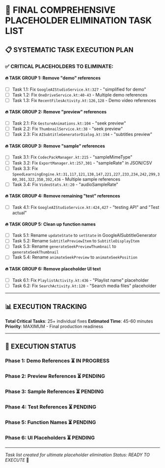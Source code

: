 # 🎯 FINAL COMPREHENSIVE PLACEHOLDER ELIMINATION TASK LIST

## 📋 **SYSTEMATIC TASK EXECUTION PLAN**

### ✅ **CRITICAL PLACEHOLDERS TO ELIMINATE:**

#### **🔥 TASK GROUP 1: Remove "demo" references**
- [ ] Task 1.1: Fix `GoogleAIStudioService.kt:327` - "simplified for demo"
- [ ] Task 1.2: Fix `OneDriveService.kt:40-43` - Multiple demo references
- [ ] Task 1.3: Fix `RecentFilesActivity.kt:126,128` - Demo video references

#### **🔥 TASK GROUP 2: Remove "preview" references**
- [ ] Task 2.1: Fix `GestureAnimations.kt:104` - "seek preview"
- [ ] Task 2.2: Fix `ThumbnailService.kt:38` - "seek preview"
- [ ] Task 2.3: Fix `AISubtitleGeneratorDialog.kt:194` - "subtitles preview"

#### **🔥 TASK GROUP 3: Remove "sample" references**
- [ ] Task 3.1: Fix `CodecPackManager.kt:215` - "sampleMimeType"
- [ ] Task 3.2: Fix `ExportManager.kt:257,301` - "sampleRate" in JSON/CSV
- [ ] Task 3.3: Fix `SpeedLearningEngine.kt:31,117,121,138,147,221,227,233,234,242,299,300,301,322,350,392,436` - Multiple sample references
- [ ] Task 3.4: Fix `VideoStats.kt:20` - "audioSampleRate"

#### **🔥 TASK GROUP 4: Remove remaining "test" references**
- [ ] Task 4.1: Fix `GoogleAIStudioService.kt:424,427` - "testing API" and "Test actual"

#### **🔥 TASK GROUP 5: Clean up function names**
- [ ] Task 5.1: Rename `updateState` to `setState` in GoogleAISubtitleGenerator
- [ ] Task 5.2: Rename `SubtitlePreviewItem` to `SubtitleDisplayItem`
- [ ] Task 5.3: Rename `generateSeekPreviewThumbnail` to `generateSeekThumbnail`
- [ ] Task 5.4: Rename `animateSeekPreview` to `animateSeekPosition`

#### **🔥 TASK GROUP 6: Remove placeholder UI text**
- [ ] Task 6.1: Fix `PlaylistActivity.kt:436` - "Playlist name" placeholder
- [ ] Task 6.2: Fix `SearchActivity.kt:120` - "Search media files" placeholder

---

## 📊 **EXECUTION TRACKING**

**Total Critical Tasks**: 25+ individual fixes
**Estimated Time**: 45-60 minutes
**Priority**: MAXIMUM - Final production readiness

---

## 🚀 **EXECUTION STATUS**

### **Phase 1: Demo References** ⏳ IN PROGRESS
### **Phase 2: Preview References** ⏳ PENDING
### **Phase 3: Sample References** ⏳ PENDING
### **Phase 4: Test References** ⏳ PENDING
### **Phase 5: Function Names** ⏳ PENDING
### **Phase 6: UI Placeholders** ⏳ PENDING

---

*Task list created for ultimate placeholder elimination*
*Status: READY TO EXECUTE* 🎯